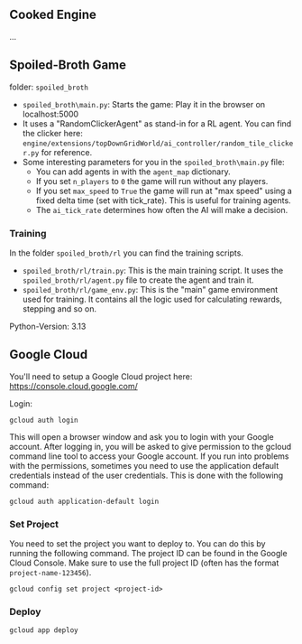 ## Cooked Engine

...

## Spoiled-Broth Game

folder: `spoiled_broth`
- `spoiled_broth\main.py`: Starts the game: Play it in the browser on localhost:5000
- It uses a "RandomClickerAgent" as stand-in for a RL agent. You can find the clicker here: `engine/extensions/topDownGridWorld/ai_controller/random_tile_clicker.py` for reference.
- Some interesting parameters for you in the `spoiled_broth\main.py` file:
  - You can add agents in with the `agent_map` dictionary.
  - If you set `n_players` to `0` the game will run without any players.
  - If you set `max_speed` to `True` the game will run at "max speed" using a fixed delta time (set with tick_rate). This is useful for training agents.
  - The `ai_tick_rate` determines how often the AI will make a decision.

### Training
In the folder `spoiled_broth/rl` you can find the training scripts.
- `spoiled_broth/rl/train.py`: This is the main training script. It uses the `spoiled_broth/rl/agent.py` file to create the agent and train it.
- `spoiled_broth/rl/game_env.py`: This is the "main" game environment used for training. It contains all the logic used for calculating rewards, stepping and so on.



Python-Version: 3.13

## Google Cloud

You'll need to setup a Google Cloud project here: https://console.cloud.google.com/

Login:

```shell
gcloud auth login
```

This will open a browser window and ask you to login with your Google account. After logging in, you will be asked to
give permission to the gcloud command line tool to access your Google account.
If you run into problems with the permissions, sometimes you need to use the application default credentials instead of
the user credentials. This is done with the following command:

```shell
gcloud auth application-default login
```

### Set Project

You need to set the project you want to deploy to. You can do this by running the following command. The project ID can be found in the Google Cloud Console. Make sure to use the full project ID (often has the format `project-name-123456`).
```shell
gcloud config set project <project-id>
```

### Deploy

```shell
gcloud app deploy
```

